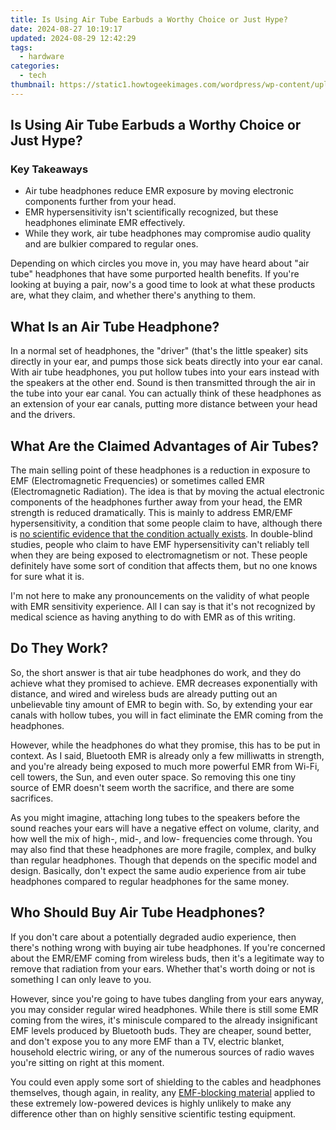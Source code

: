 ```yaml
---
title: Is Using Air Tube Earbuds a Worthy Choice or Just Hype?
date: 2024-08-27 10:19:17
updated: 2024-08-29 12:42:29
tags:
  - hardware
categories:
  - tech
thumbnail: https://static1.howtogeekimages.com/wordpress/wp-content/uploads/2024/05/an-air-tube-headphone-with-a-radiation-icon-behind-it-1.jpg
---
```


## Is Using Air Tube Earbuds a Worthy Choice or Just Hype?

### Key Takeaways

* Air tube headphones reduce EMR exposure by moving electronic components further from your head.
* EMR hypersensitivity isn't scientifically recognized, but these headphones eliminate EMR effectively.
* While they work, air tube headphones may compromise audio quality and are bulkier compared to regular ones.

 Depending on which circles you move in, you may have heard about "air tube" headphones that have some purported health benefits. If you're looking at buying a pair, now's a good time to look at what these products are, what they claim, and whether there's anything to them.

##  What Is an Air Tube Headphone?

 In a normal set of headphones, the "driver" (that's the little speaker) sits directly in your ear, and pumps those sick beats directly into your ear canal. With air tube headphones, you put hollow tubes into your ears instead with the speakers at the other end. Sound is then transmitted through the air in the tube into your ear canal. You can actually think of these headphones as an extension of your ear canals, putting more distance between your head and the drivers.

##  What Are the Claimed Advantages of Air Tubes?

 The main selling point of these headphones is a reduction in exposure to EMF (Electromagnetic Frequencies) or sometimes called EMR (Electromagnetic Radiation). The idea is that by moving the actual electronic components of the headphones further away from your head, the EMR strength is reduced dramatically. This is mainly to address EMR/EMF hypersensitivity, a condition that some people claim to have, although there is [no scientific evidence that the condition actually exists](https://www.who.int/teams/environment-climate-change-and-health/radiation-and-health/non-ionizing/emf/hypersensitivity). In double-blind studies, people who claim to have EMF hypersensitivity can't reliably tell when they are being exposed to electromagnetism or not. These people definitely have some sort of condition that affects them, but no one knows for sure what it is.

 I'm not here to make any pronouncements on the validity of what people with EMR sensitivity experience. All I can say is that it's not recognized by medical science as having anything to do with EMR as of this writing.

##  Do They Work?

 So, the short answer is that air tube headphones do work, and they do achieve what they promised to achieve. EMR decreases exponentially with distance, and wired and wireless buds are already putting out an unbelievable tiny amount of EMR to begin with. So, by extending your ear canals with hollow tubes, you will in fact eliminate the EMR coming from the headphones.

 However, while the headphones do what they promise, this has to be put in context. As I said, Bluetooth EMR is already only a few milliwatts in strength, and you're already being exposed to much more powerful EMR from Wi-Fi, cell towers, the Sun, and even outer space. So removing this one tiny source of EMR doesn't seem worth the sacrifice, and there are some sacrifices.

 As you might imagine, attaching long tubes to the speakers before the sound reaches your ears will have a negative effect on volume, clarity, and how well the mix of high-, mid-, and low- frequencies come through. You may also find that these headphones are more fragile, complex, and bulky than regular headphones. Though that depends on the specific model and design. Basically, don't expect the same audio experience from air tube headphones compared to regular headphones for the same money.

##  Who Should Buy Air Tube Headphones?

 If you don't care about a potentially degraded audio experience, then there's nothing wrong with buying air tube headphones. If you're concerned about the EMR/EMF coming from wireless buds, then it's a legitimate way to remove that radiation from your ears. Whether that's worth doing or not is something I can only leave to you.

 However, since you're going to have tubes dangling from your ears anyway, you may consider regular wired headphones. While there is still some EMR coming from the wires, it's miniscule compared to the already insignificant EMF levels produced by Bluetooth buds. They are cheaper, sound better, and don't expose you to any more EMF than a TV, electric blanket, household electric wiring, or any of the numerous sources of radio waves you're sitting on right at this moment.

 You could even apply some sort of shielding to the cables and headphones themselves, though again, in reality, any [EMF-blocking material](https://android-transfer.techidaily.com/how-to-transfer-videos-from-honor-magic-6-pro-to-ipad-drfone-by-drfone-transfer-from-android-transfer-from-android/) applied to these extremely low-powered devices is highly unlikely to make any difference other than on highly sensitive scientific testing equipment.

<ins class="adsbygoogle"
     style="display:block"
     data-ad-format="autorelaxed"
     data-ad-client="ca-pub-7571918770474297"
     data-ad-slot="1223367746"></ins>



<ins class="adsbygoogle"
     style="display:block"
     data-ad-client="ca-pub-7571918770474297"
     data-ad-slot="8358498916"
     data-ad-format="auto"
     data-full-width-responsive="true"></ins>
